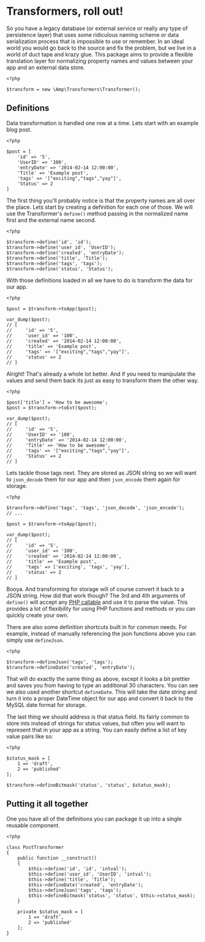 # Transformers, roll out!

So you have a legacy database (or external service or really any type of persistence layer) that uses some ridiculous naming scheme or data serialization process that is impossible to use or remember. In an ideal world you would go back to the source and fix the problem, but we live in a world of duct tape and krazy glue. This package aims to provide a flexible translation layer for normalizing property names and values between your app and an external data store.

    <?php

    $transform = new \Amp\Transformers\Transformer();

## Definitions
Data transformation is handled one row at a time. Lets start with an example blog post.

    <?php

    $post = [
        'id' => '5',
        'UserID' => '100',
        'entryDate' => '2014-02-14 12:00:00',
        'Title' => 'Example post',
        'tags' => '["exciting","tags","yay"]',
        'Status' => 2
    ]

The first thing you'll probably notice is that the property names are all over the place. Lets start by creating a definition for each one of those. We will use the Transformer's `define()` method passing in the normalized name first and the external name second.

    <?php

    $transform->define('id', 'id');
    $transform->define('user_id', 'UserID');
    $transform->define('created', 'entryDate');
    $transform->define('title', 'Title');
    $transform->define('tags', 'tags');
    $transform->define('status', 'Status');

With those definitions loaded in all we have to do is transform the data for our app.

    <?php

    $post = $transform->toApp($post);

    var_dump($post);
    // [
    //     'id' => '5',
    //     'user_id' => '100',
    //     'created' => '2014-02-14 12:00:00',
    //     'title' => 'Example post',
    //     'tags' => '["exciting","tags","yay"]',
    //     'status' => 2
    // ]

Alright! That's already a whole lot better. And if you need to manipulate the values and send them back its just as easy to transform them the other way.

    <?php

    $post['title'] = 'How to be awesome';
    $post = $transform->toExt($post);

    var_dump($post);
    // [
    //     'id' => '5',
    //     'UserID' => '100',
    //     'entryDate' => '2014-02-14 12:00:00',
    //     'Title' => 'How to be awesome',
    //     'tags' => '["exciting","tags","yay"]',
    //     'Status' => 2
    // ]

Lets tackle those tags next. They are stored as JSON string so we will want to `json_decode` them for our app and then `json_encode` them again for storage.

    <?php

    $transform->define('tags', 'tags', 'json_decode', 'json_encode');
    // ...

    $post = $transform->toApp($post);

    var_dump($post);
    // [
    //     'id' => '5',
    //     'user_id' => '100',
    //     'created' => '2014-02-14 12:00:00',
    //     'title' => 'Example post',
    //     'tags' => ['exciting', 'tags', 'yay'],
    //     'status' => 2
    // ]

Booya. And transforming for storage will of course convert it back to a JSON string. How did that work though? The 3rd and 4th arguments of `define()` will accept any [PHP callable](http://www.php.net/manual/en/language.types.callable.php) and use it to parse the value. This provides a lot of flexibility for using PHP functions and methods or you can quickly create your own.

There are also some definition shortcuts built in for common needs. For example, instead of manually referencing the json functions above you can simply use `defineJson`.

    <?php

    $transform->defineJson('tags', 'tags');
    $transform->defineDate('created', 'entryDate');

That will do exactly the same thing as above, except it looks a bit prettier and saves you from having to type an additional 30 characters. You can see we also used another shortcut `defineDate`. This will take the date string and turn it into a proper DateTime object for our app and convert it back to the MySQL date format for storage.

The last thing we should address is that status field. Its fairly common to store ints instead of strings for status values, but often you will want to represent that in your app as a string. You can easily define a list of key value pairs like so:

    <?php

    $status_mask = [
        1 => 'draft',
        2 => 'published'
    ];

    $transform->defineBitmask('status', 'status', $status_mask);


## Putting it all together
One you have all of the definitions you can package it up into a single reusable component.

    <?php

    class PostTransformer
    {
        public function __construct()
        {
            $this->define('id', 'id', 'intval');
            $this->define('user_id', 'UserID', 'intval');
            $this->define('title', 'Title');
            $this->defineDate('created', 'entryDate');
            $this->defineJson('tags', 'tags');
            $this->defineBitmask('status', 'status', $this->status_mask);
        }

        private $status_mask = [
            1 => 'draft',
            2 => 'published'
        ];
    }
